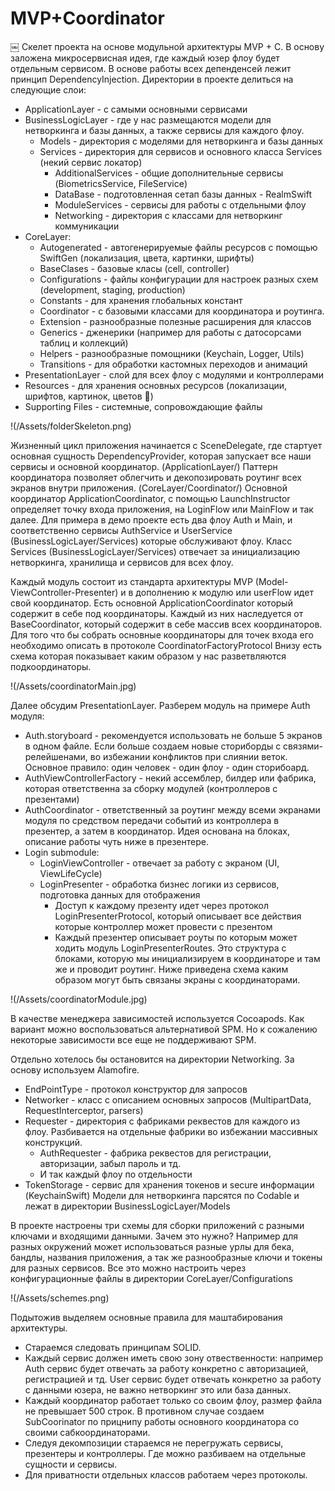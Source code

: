 # MVP+Coordinator

￼
Скелет проекта на основе модульной архитектуры MVP + C. В основу заложена микросервисная идея, где каждый юзер флоу будет отдельным сервисом. 
В основе работы всех депенденсей лежит принцип DependencyInjection. 
Директории в проекте делиться на следующие слои:
* ApplicationLayer - с самыми основными сервисами
* BusinessLogicLayer - где у нас размещаются модели для нетворкинга и базы данных, а также сервисы для каждого флоу. 
    * Models - директория с моделями для нетворкинга и базы данных
    * Services - директория для сервисов и основного класса Services (некий сервис локатор)
        * AdditionalServices - общие дополнительные сервисы (BiometricsService, FileService)
        * DataBase - подготовленная сетап базы данных - RealmSwift
        * ModuleServices - сервисы для работы с отдельными флоу
        * Networking - директория с классами для нетворкинг коммуникации
* CoreLayer:
    * Autogenerated - автогенерируемые файлы ресурсов c помощью SwiftGen (локализация, цвета, картинки, шрифты) 
    * BaseClases - базовые класы (cell, controller)
    * Configurations - файлы конфигурации для настроек разных схем (development, staging, production)
    * Constants - для хранения глобальных констант
    * Coordinator - с базовыми классами для координатора и роутинга.
    * Extension - разнообразные полезные расширения для классов 
    * Generics - дженерики (например для работы с датосорсами таблиц и коллекций)
    * Helpers - разнообразные помощники (Keychain, Logger, Utils)
    * Transitions - для обработки кастомных переходов и анимаций
* PresentationLayer - слой для всех флоу с модулями и контроллерами
* Resources - для хранения основных ресурсов (локализации, шрифтов, картинок, цветов 🌷)
* Supporting Files - системные, сопровождающие файлы

!(/Assets/folderSkeleton.png)

Жизненный цикл приложения начинается с SceneDelegate, где стартует основная сущность DependencyProvider, которая запускает все наши сервисы и основной координатор. (ApplicationLayer/) 
Паттерн координатора позволяет облегчить и декопозировать роутинг всех экранов внутри приложения. (CoreLayer/Coordinator/)
Основной координатор ApplicationCoordinator, с помощью LaunchInstructor определяет точку входа приложения, на LoginFlow или MainFlow и так далее. 
Для примера в демо проекте есть два флоу Auth и Main, и соответственно сервисы AuthService и UserService (BusinessLogicLayer/Services) которые обслуживают флоу. 
Класс Services (BusinessLogicLayer/Services) отвечает за инициализацию нетворкинга, хранилища и сервисов для всех флоу. 

Каждый модуль состоит из стандарта архитектуры MVP (Model-ViewController-Presenter) и в дополнению к модулю или userFlow идет свой координатор.
Есть основной ApplicationCoordinator который содержит в себе под координаторы. Каждый из них наследуется от BaseCoordinator, который содержит в себе массив всех координаторов. 
Для того что бы собрать основные координаторы для точек входа его необходимо описать в протоколе CoordinatorFactoryProtocol
Внизу есть схема которая показывает каким образом у нас разветвляются подкоординаторы.

!(/Assets/coordinatorMain.jpg)

Далее обсудим PresentationLayer.
Разберем модуль на примере Auth модуля: 
* Auth.storyboard - рекомендуется использовать не больше 5 экранов в одном файле. Если больше создаем новые сториборды с связями-релейшенами, во избежании конфликтов при слиянии веток. Основное правило: один человек - один флоу - один сторибоард.
* AuthViewControllerFactory - некий ассемблер, билдер или фабрика, которая ответственна за сборку модулей (контроллеров с презентами)
* AuthCoordinator - ответственный за роутинг между всеми экранами модуля по средством передачи событий из контроллера в презентер, а затем в координатор. Идея основана на блоках, описание работы чуть ниже в презентере. 
* Login submodule: 
    * LoginViewController - отвечает за работу с экраном (UI, ViewLifeCycle)
    * LoginPresenter - обработка бизнес логики из сервисов, подготовка данных для отображения
        * Доступ к каждому презенту идет через протокол LoginPresenterProtocol, который описывает все действия которые контроллер может провести с презентом
        * Каждый презентер описывает роуты по которым может ходить модуль LoginPresenterRoutes. Это структура с блоками, которую мы инициализируем в координаторе и там же и проводит роутинг.
Ниже приведена схема каким образом могут быть связаны экраны с координаторами. 

!(/Assets/coordinatorModule.jpg)

В качестве менеджера зависимостей используется Cocoapods. Как вариант можно воспользоваться альтернативой SPM. Но к сожалению некоторые зависимости все еще не поддерживают SPM.

Отдельно хотелось бы остановится на директории Networking. За основу используем Alamofire.
* EndPointType - протокол конструктор для запросов
* Networker - класс с описанием основных запросов (MultipartData, RequestInterceptor, parsers)
* Requester - директория с фабриками реквестов для каждого из флоу. Разбивается на отдельные фабрики во избежании массивных конструкций.
    * AuthRequester - фабрика реквестов для регистрации, авторизации, забыл пароль и тд.
    * И так каждый флоу по отдельности
* TokenStorage - сервис для хранения токенов и secure информации (KeychainSwift)
Модели для нетворкинга парсятся по Codable и лежат в директории BusinessLogicLayer/Models


В проекте настроены три схемы для сборки приложений с разными ключами и входящими данными. 
Зачем это нужно? Например для разных окружений может использоваться разные урлы для бека, бандлы, названия приложения, а так же разнообразные ключи и токены для разных сервисов. 
Все это можно настроить через конфигурационные файлы в директории CoreLayer/Configurations

!(/Assets/schemes.png)

Подытожив выделяем основные правила для маштабирования архитектуры. 
* Стараемся следовать принципам SOLID.
* Каждый сервис должен иметь свою зону отвественности: например Auth сервис будет отвечать за работу конкретно с авторизацией, регистрацией и тд. User сервис будет отвечать конкретно за работу с данными юзера, не важно нетворкинг это или база данных. 
* Каждый координатор работает только со своим флоу, размер файла не превышает 500 строк. В противном случае создаем SubCoorinator по прицнипу работы основного координатора со своими сабкоординаторами.
* Следуя декомпозиции стараемся не перегружать сервисы, презентеры и контроллеры. Где можно разбиваем на отдельные сущности и сервисы. 
* Для приватности отдельных классов работаем через протоколы. 
